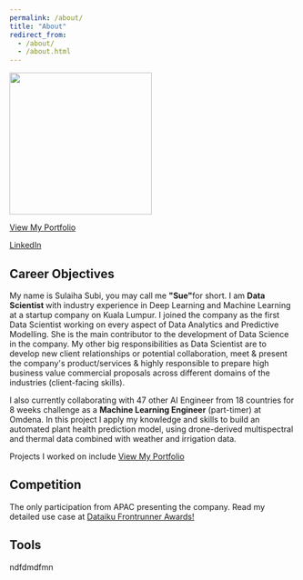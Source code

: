 ```yaml
---
permalink: /about/
title: "About"
redirect_from: 
  - /about/
  - /about.html
---
```

<p> <img src="https://sulaihasubi.github.io/assets/images/dp-600x600.png" width="250" class="align-center"> </p>
<p class="text-center"><a href="https://sulaihasubi.github.io/cv/" class="btn btn--info">View My Portfolio</a></p>
<p class="text-center"><a href="https://www.linkedin.com/in/sulaihasubi/" class="btn btn--info">LinkedIn</a></p>

Career Objectives
---
My name is Sulaiha Subi, you may call me <strong>"Sue"</strong>for short. I am <strong> Data Scientist </strong> with industry experience in Deep Learning and Machine Learning at a startup company on Kuala Lumpur. I joined the company as the first Data Scientist working on every aspect of Data Analytics and Predictive Modelling. She is the main contributor to the development of Data Science in the company.
My other big responsibilities as Data Scientist are to develop new client relationships or potential collaboration, meet & present the company's product/services & highly responsible to prepare high business value commercial proposals across different domains of the industries (client-facing skills).

I also currently collaborating with 47 other AI Engineer from 18 countries for 8 weeks challenge as a <strong>Machine Learning Engineer</strong> (part-timer) at Omdena. In this project I apply my knowledge and skills to build an automated plant health prediction model, using drone-derived multispectral and thermal data combined with weather and irrigation data. 

Projects I worked on include 
<a href="https://chriskhanhtran.github.io/portfolio/" class="btn btn--info">View My Portfolio</a>



Competition
---
The only participation from APAC presenting the company.
Read my detailed use case at <a href="https://community.dataiku.com/t5/Dataiku-Frontrunner-Awards/RiseHill-Data-Analysis-Using-AI-to-combat-the-Rise-in-Corporate/ta-p/18184">Dataiku Frontrunner Awards!</a>



Tools
---

ndfdmdfmn